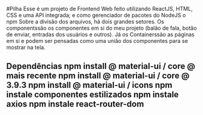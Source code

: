 #Pilha
Esse é um projeto de Frontend Web feito utilizando ReactJS, HTML, CSS e uma API integrada; e como gerenciador de pacotes do NodeJS o npm Sobre a divisão dos arquivos, há dois grandes setores. Os componentssão os componentes em si do meu projeto (balão de fala, botão de enviar, entradas dos usuários e outros). Já os Containerssão as páginas em si e podem ser pensadas como uma união dos componentes para se mostrar na tela.

## Dependências npm install @ material-ui / core @ mais recente npm install @ material-ui / core @ 3.9.3 npm install @ material-ui / icons npm instale componentes estilizados npm instale axios npm instale react-router-dom
